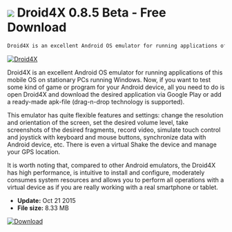 # ![](https://cdn.softexe.net/static/icon/6/droid4x-2099.png) Droid4X 0.8.5 Beta - Free Download

```sh
Droid4X is an excellent Android OS emulator for running applications of this mobile OS on stationary PCs running Windows
```
[![Droid4X](https://gallery.dpcdn.pl/imgc/Tools/62864/g_-_420x350_1.5_-_x20151021223525_0.png)](https://softexe.net/win/system/emulators/droid4x:bRaa.html)

Droid4X is an excellent Android OS emulator for running applications of this mobile OS on stationary PCs running Windows. Now, if you want to test some kind of game or program for your Android device, all you need to do is open Droid4X and download the desired application via Google Play or add a ready-made apk-file (drag-n-drop technology is supported).

This emulator has quite flexible features and settings: change the resolution and orientation of the screen, set the desired volume level, take screenshots of the desired fragments, record video, simulate touch control and joystick with keyboard and mouse buttons, synchronize data with Android device, etc. There is even a virtual Shake the device and manage your GPS location.

It is worth noting that, compared to other Android emulators, the Droid4X has high performance, is intuitive to install and configure, moderately consumes system resources and allows you to perform all operations with a virtual device as if you are really working with a real smartphone or tablet.


- **Update:** Oct 21 2015
- **File size:** 8.33 MB

[![Download](https://cdn.softexe.net/static/img/download.png)](https://softexe.net/win/system/emulators/droid4x:bRaa.html)

